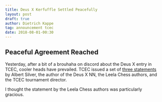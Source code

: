```yaml
---
title: Deus X Kerfuffle Settled Peacefully
layout: post
draft: true
author: Dietrich Kappe
tag: announcement tcec
date: 2018-08-01-00:30
---
```


## Peaceful Agreement Reached

Yesterday, after a bit of a brouhaha on discord about the Deus X entry in TCEC,
cooler heads have prevailed. TCEC issued a set of [three statements](http://www.chessdom.com/statements-by-deus-x-and-leela-chess-zero-authors/) by Albert Silver,
the author of the Deus X NN, the Leela Chess authors, and the TCEC tournament director.

I thought the statement by the  Leela Chess authors was particularly gracious.

